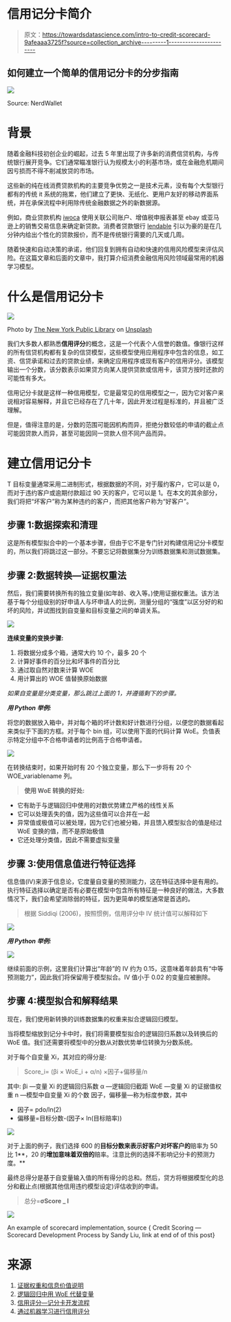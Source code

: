 # 信用记分卡简介

> 原文：<https://towardsdatascience.com/intro-to-credit-scorecard-9afeaaa3725f?source=collection_archive---------1----------------------->

## 如何建立一个简单的信用记分卡的分步指南

![](img/7df7089ef8978b9e809417947cec2af8.png)

Source: NerdWallet

# 背景

随着金融科技初创企业的崛起，过去 5 年里出现了许多新的消费信贷机构，与传统银行展开竞争。它们通常瞄准银行认为规模太小的利基市场，或在金融危机期间因亏损而不得不削减放贷的市场。

这些新的纯在线消费贷款机构的主要竞争优势之一是技术元素，没有每个大型银行都有的传统 it 系统的拖累，他们建立了更快、无纸化、更用户友好的移动界面系统，并在承保流程中利用除传统金融数据之外的新数据源。

例如，商业贷款机构 [iwoca](https://www.iwoca.co.uk/faq/?utm_source=Google+AdWords&utm_medium=PPC&utm_campaign=1905711499&ad_group=72226008204&feed_item_id=1181854575&target_id=kwd-42576349472&click_location=9045953&interest_location=9045953&match_type=e&network=g&device=c&device_model=&creative=380202581659&keyword=iwoca&placement=&experiment_id=&ad_position=1t1&gclid=Cj0KCQiAiZPvBRDZARIsAORkq7eKIo1yRpQc2zFVszLaax_sg545E4X6XcPAZ7AM-b5urOOWn2vlr28aAqF2EALw_wcB) 使用关联公司账户、增值税申报表甚至 ebay 或亚马逊上的销售交易信息来确定新贷款。消费者贷款银行 [lendable](https://www.lendable.co.uk/frequently-asked-questions) 引以为豪的是在几分钟内给出个性化的贷款报价，而不是传统银行需要的几天或几周。

随着快速和自动决策的承诺，他们回复到拥有自动和快速的信用风险模型来评估风险。在这篇文章和后面的文章中，我打算介绍消费金融信用风险领域最常用的机器学习模型。

# 什么是信用记分卡

![](img/2ebc636ac6e7d6df83fb017bc2b7ed06.png)

Photo by [The New York Public Library](https://unsplash.com/@nypl?utm_source=medium&utm_medium=referral) on [Unsplash](https://unsplash.com?utm_source=medium&utm_medium=referral)

我们大多数人都熟悉**信用评分**的概念，这是一个代表个人信誉的数值。像银行这样的所有信贷机构都有复杂的信贷模型，这些模型使用应用程序中包含的信息，如工资、信贷承诺和过去的贷款业绩，来确定应用程序或现有客户的信用评分。该模型输出一个分数，该分数表示如果贷方向某人提供贷款或信用卡，该贷方按时还款的可能性有多大。

信用记分卡就是这样一种信用模型，它是最常见的信用模型之一，因为它对客户来说相对容易解释，并且它已经存在了几十年，因此开发过程是标准的，并且被广泛理解。

但是，值得注意的是，分数的范围可能因机构而异，拒绝分数较低的申请的截止点可能因贷款人而异，甚至可能因同一贷款人但不同产品而异。

# 建立信用记分卡

T 目标变量通常采用二进制形式，根据数据的不同，对于履约客户，它可以是 0，而对于违约客户或逾期付款超过 90 天的客户，它可以是 1。在本文的其余部分，我们将把“坏客户”称为某种违约的客户，而把其他客户称为“好客户”。

## 步骤 1:数据探索和清理

这是所有模型拟合中的一个基本步骤，但由于它不是专门针对构建信用记分卡模型的，所以我们将跳过这一部分。不要忘记将数据集分为训练数据集和测试数据集。

## 步骤 2:数据转换—证据权重法

然后，我们需要转换所有的独立变量(如年龄、收入等。)使用证据权重法。该方法基于每个分组级别的好申请人与坏申请人的比例，测量分组的“强度”以区分好的和坏的风险，并试图找到自变量和目标变量之间的单调关系。

![](img/f4f9eed6cfb85cc670db15f05e9c907b.png)

**连续变量的变换步骤:**

1.  将数据分成多个箱，通常大约 10 个，最多 20 个
2.  计算好事件的百分比和坏事件的百分比
3.  通过取自然对数来计算 WOE
4.  用计算出的 WOE 值替换原始数据

*如果自变量是分类变量，那么跳过上面的 1，并遵循剩下的步骤。*

***用 Python 举例:***

将您的数据放入箱中，并对每个箱的坏计数和好计数进行分组，以便您的数据看起来类似于下面的方框。对于每个 bin 组，可以使用下面的代码计算 WoE。负值表示特定分组中不合格申请者的比例高于合格申请者。

![](img/49fe0ae7d1efb7339830b789db7f0dc5.png)

在转换结束时，如果开始时有 20 个独立变量，那么下一步将有 20 个 WOE_variablename 列。

> **使用 WoE 转换的好处:**

*   它有助于与逻辑回归中使用的对数优势建立严格的线性关系
*   它可以处理丢失的值，因为这些值可以合并在一起
*   异常值或极值可以被处理，因为它们也被分箱，并且馈入模型拟合的值是经过 WoE 变换的值，而不是原始极值
*   它还处理分类值，因此不需要虚拟变量

## 步骤 3:使用信息值进行特征选择

信息值(IV)来源于信息论，它度量自变量的预测能力，这在特征选择中是有用的。执行特征选择以确定是否有必要在模型中包含所有特征是一种良好的做法，大多数情况下，我们会希望消除弱的特征，因为更简单的模型通常是首选的。

> 根据 Siddiqi (2006)，按照惯例，信用评分中 IV 统计值可以解释如下

![](img/4e5f031cdcce1b9c4c49430563ce49c8.png)

***用 Python 举例:***

![](img/cfaca7e880a74d9d0b47217fb987ad9e.png)

继续前面的示例，这里我们计算出“年龄”的 IV 约为 0.15，这意味着年龄具有“中等预测能力”，因此我们将保留用于模型拟合。IV 值小于 0.02 的变量应被删除。

## 步骤 4:模型拟合和解释结果

现在，我们使用新转换的训练数据集的权重来拟合逻辑回归模型。

当将模型缩放到记分卡中时，我们将需要模型拟合的逻辑回归系数以及转换后的 WoE 值。我们还需要将模型中的分数从对数优势单位转换为分数系统。

对于每个自变量 Xi，其对应的得分是:

> Score_i= (βi × WoE_i + α/n) ×因子+偏移量/n

其中:
βi —变量 Xi 的逻辑回归系数
α —逻辑回归截距
WoE —变量 Xi 的证据值权重
n —模型中自变量 Xi 的个数
因子，偏移量—称为标度参数，其中

*   因子= pdo/ln(2)
*   偏移量=目标分数-(因子× ln(目标赔率))

![](img/f001e9ba6fec732e17e86f321bcd80f7.png)

对于上面的例子，我们选择 600 的**目标分数来表示好客户对坏客户的**赔率为 50 比 1**，20 的**增加意味着双倍的**赔率。注意比例的选择不影响记分卡的预测力度。**

最终总得分是基于自变量输入值的所有得分的总和。然后，贷方将根据模型化的总分和截止点(根据其他信用违约模型设定)评估收到的申请。

> 总分=**σScore _ I**

![](img/da8dbbc197ef2961e94010bd206e27fa.png)

An example of scorecard implementation, source { Credit Scoring — Scorecard Development Process by Sandy Liu, link at end of of this post}

# 来源

1.  [证据权重和信息价值说明](https://www.listendata.com/2015/03/weight-of-evidence-woe-and-information.html)
2.  [逻辑回归中用 WoE 代替变量](https://stats.stackexchange.com/questions/189568/replacing-variables-by-woe-weight-of-evidence-in-logistic-regression)
3.  [信用评分—记分卡开发流程](https://medium.com/@yanhuiliu104/credit-scoring-scorecard-development-process-8554c3492b2b)
4.  [通过机器学习进行信用评分](https://medium.com/henry-jia/how-to-score-your-credit-1c08dd73e2ed)